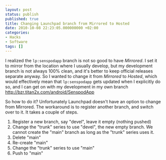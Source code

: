 ```yaml
---
layout: post
status: publish
published: true
title: Changing Launchpad branch from Mirrored to Hosted
date: 2010-10-08 22:23:05.000000000 +02:00
categories:
- Hacks
- Software
tags: []
---
```

I realized the `lp:senspodapp` branch is not so good to have *Mirrored*. I set it to mirror from the location where I usually develop, but my development branch is not always 100% clean, and it's better to keep official releases separate anyway. So I wanted to change it from *Mirrored* to *Hosted*, which would effectively mean that `lp:senspodapp` gets updated when I explicitly do so, and I can get on with my development in my own branch http://bzr.titan2x.com/android/SenspodApp

So how to do it? Unfortunately Launchpad doesn't have an option to change from Mirrored. The workaround is to register another branch, and switch over to it. It takes a couple of steps.

1. Register a new branch, say "devel", leave it empty (nothing pushed)
1. Change the "trunk" series to use "devel", the new empty branch. We cannot create the "main" branch as long as the "trunk" series uses it.
1. Delete "main"
1. Re-create "main"
1. Change the "trunk" series to use "main"
1. Push to "main"

